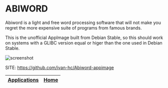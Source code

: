 # ABIWORD

 Abiword is a light and free word processing software that will not make you 
 regret the more expensive suite of programs from famous brands.
 
 This is the unofficial AppImage built from Debian Stable, so this should work
 on systems with a GLIBC version equal or higer than the one used in Debian 
 Stable.
 
 ![screenshot](http://abiworditalia.altervista.org/immagini/abiword_linux.png)

 SITE: https://github.com/ivan-hc/Abiword-appimage

 | [Applications](https://portable-linux-apps.github.io/apps.html) | [Home](https://portable-linux-apps.github.io)
 | --- | --- |
